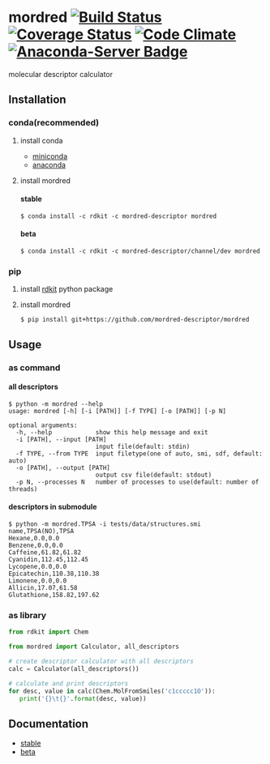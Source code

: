 mordred [![Build Status](https://travis-ci.org/mordred-descriptor/mordred.svg?branch=master)](https://travis-ci.org/mordred-descriptor/mordred) [![Coverage Status](https://coveralls.io/repos/mordred-descriptor/mordred/badge.svg?branch=master&service=github)](https://coveralls.io/github/mordred-descriptor/mordred?branch=master) [![Code Climate](https://codeclimate.com/github/mordred-descriptor/mordred/badges/gpa.svg)](https://codeclimate.com/github/mordred-descriptor/mordred) [![Anaconda-Server Badge](https://anaconda.org/mordred-descriptor/mordred/badges/version.svg)](https://anaconda.org/mordred-descriptor/mordred)
==
molecular descriptor calculator

Installation
--
### conda(recommended)

1. install conda

    * [miniconda](http://conda.pydata.org/miniconda.html)
    * [anaconda](https://www.continuum.io/why-anaconda)

2. install mordred

    #### stable
    
    ```
    $ conda install -c rdkit -c mordred-descriptor mordred
    ```
    
    #### beta
    
    ```
    $ conda install -c rdkit -c mordred-descriptor/channel/dev mordred
    ```

### pip

1. install [rdkit](http://www.rdkit.org/) python package

2. install mordred

   ```
   $ pip install git+https://github.com/mordred-descriptor/mordred
   ```

Usage
--

### as command

#### all descriptors

```console
$ python -m mordred --help
usage: mordred [-h] [-i [PATH]] [-f TYPE] [-o [PATH]] [-p N]

optional arguments:
  -h, --help            show this help message and exit
  -i [PATH], --input [PATH]
                        input file(default: stdin)
  -f TYPE, --from TYPE  input filetype(one of auto, smi, sdf, default: auto)
  -o [PATH], --output [PATH]
                        output csv file(default: stdout)
  -p N, --processes N   number of processes to use(default: number of threads)
```

#### descriptors in submodule

```console
$ python -m mordred.TPSA -i tests/data/structures.smi
name,TPSA(NO),TPSA
Hexane,0.0,0.0
Benzene,0.0,0.0
Caffeine,61.82,61.82
Cyanidin,112.45,112.45
Lycopene,0.0,0.0
Epicatechin,110.38,110.38
Limonene,0.0,0.0
Allicin,17.07,61.58
Glutathione,158.82,197.62
```

### as library

```.py
from rdkit import Chem

from mordred import Calculator, all_descriptors

# create descriptor calculator with all descriptors
calc = Calculator(all_descriptors())

# calculate and print descriptors
for desc, value in calc(Chem.MolFromSmiles('c1ccccc1O')):
   print('{}\t{}'.format(desc, value))
```

Documentation
--
* [stable](http://mordred-descriptor.github.io/documentation/release)
* [beta](http://mordred-descriptor.github.io/documentation/master)
